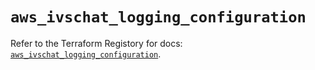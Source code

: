 # `aws_ivschat_logging_configuration`

Refer to the Terraform Registory for docs: [`aws_ivschat_logging_configuration`](https://www.terraform.io/docs/providers/aws/r/ivschat_logging_configuration).
